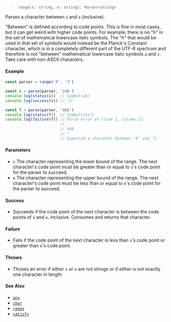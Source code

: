 <!--
 Copyright (c) 2020 Thomas J. Otterson
 
 This software is released under the MIT License.
 https://opensource.org/licenses/MIT
-->

> `range(s: string, e: string): Parser<string>`

Parses a character between `s` and `e` (inclusive).

"Between" is defined according to code points. This is fine in most cases, but it can get weird with higher code points. For example, there is no "h" in the set of mathematical lowercase italic symbols. The "h" that would be used in that set of symbols would instead be the Planck's Constant character, which is in a completely different part of the UTF-8 spectrum and therefore is not "between" mathematical lowercase italic symbols `a` and `z`. Take care with non-ASCII characters.

#### Example

```javascript
const parser = range('0', '3')

const s = parse(parser, '246')
console.log(status(s))  // Symbol(ok)
console.log(success(s)) // "2"

const f = parse(parser, '468')
console.log(status(f))  // Symbol(fail)
console.log(failure(f)) // Parse error at (line 1, column 1):
                        //
                        // 468
                        // ^
                        // Expected a character between '0' and '3'
```

#### Parameters

* `s` The character representing the lower bound of the range. The next character's code point must be greater than or equal to `s`'s code point for the parser to succeed.
* `e` The character representing the upper bound of the range. The next character's code point must be less than or equal to `e`'s code point for the parser to succeed.

#### Success

* Succeeds if the code point of the next character is between the code points of `s` and `e`, inclusive. Consumes and returns that character.

#### Failure

* Fails if the code point of the next character is less than `s`'s code point or greater than `e`'s code point.

#### Throws

* Throws an error if either `s` or `e` are not strings or if either is not exactly one character in length.

#### See Also

* [`any`](any.md)
* [`char`](char.md)
* [`regex`](regex.md)
* [`satisfy`](satisfy.md)